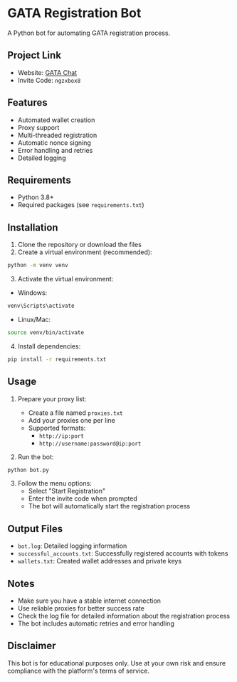 # GATA Registration Bot

A Python bot for automating GATA registration process.

## Project Link
- Website: [GATA Chat](https://app.gata.xyz/chat)
- Invite Code: `ngzxbox8`

## Features
- Automated wallet creation
- Proxy support
- Multi-threaded registration
- Automatic nonce signing
- Error handling and retries
- Detailed logging

## Requirements
- Python 3.8+
- Required packages (see `requirements.txt`)

## Installation

1. Clone the repository or download the files
2. Create a virtual environment (recommended):
```bash
python -m venv venv
```

3. Activate the virtual environment:
- Windows:
```bash
venv\Scripts\activate
```
- Linux/Mac:
```bash
source venv/bin/activate
```

4. Install dependencies:
```bash
pip install -r requirements.txt
```

## Usage

1. Prepare your proxy list:
   - Create a file named `proxies.txt`
   - Add your proxies one per line
   - Supported formats:
     - `http://ip:port`
     - `http://username:password@ip:port`

2. Run the bot:
```bash
python bot.py
```

3. Follow the menu options:
   - Select "Start Registration"
   - Enter the invite code when prompted
   - The bot will automatically start the registration process

## Output Files
- `bot.log`: Detailed logging information
- `successful_accounts.txt`: Successfully registered accounts with tokens
- `wallets.txt`: Created wallet addresses and private keys

## Notes
- Make sure you have a stable internet connection
- Use reliable proxies for better success rate
- Check the log file for detailed information about the registration process
- The bot includes automatic retries and error handling

## Disclaimer
This bot is for educational purposes only. Use at your own risk and ensure compliance with the platform's terms of service. 
